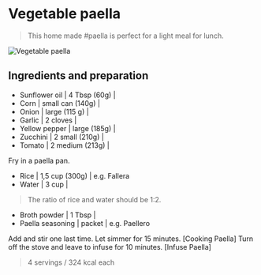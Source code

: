 # Vegetable paella
> This home made #paella is perfect for a light meal for lunch.

![Vegetable paella](images/paella_collage.png)


## Ingredients and preparation

- Sunflower oil | 4 Tbsp (60g) | 
- Corn | small can (140g) |
- Onion | large (115 g) |
- Garlic | 2 cloves |
- Yellow pepper | large (185g) |
- Zucchini | 2 small (210g) |
- Tomato | 2 medium (213g) |

Fry in a paella pan.

- Rice | 1,5 cup (300g) | e.g. Fallera
- Water | 3 cup |
> The ratio of rice and water should be 1:2.
- Broth powder | 1 Tbsp |
- Paella seasoning | packet | e.g. Paellero 

Add and stir one last time. 
Let simmer for 15 minutes. [Cooking Paella]
Turn off the stove and leave to infuse for 10 minutes. [Infuse Paella]

> 4 servings / 324 kcal each


